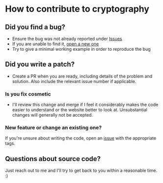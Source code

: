 # How to contribute to cryptography

## Did you find a bug?

- Ensure the bug was not already reported under [Issues][issues]
- If you are unable to find it, [open a new one][new issue]
- Try to give a minimal working example in order to reproduce the bug

## Did you write a patch?

- Create a PR when you are ready, including details of the problem and solution. Also include the relevant issue number if applicable.

### Is you fix cosmetic

- I'll review this change and merge if I feel it considerably makes the code easier to understand or the website better to look at. Unsubstantial changes will generally not be accepted.

### New feature or change an existing one?

If you're unsure about writing the code, open an [issue][new issue] with the appropriate tags.

## Questions about source code?

Just reach out to me and I'll try to get back to you within a reasonable time. :)

[repo]: https://github.com/mdave16/cryptography
[issues]: https://github.com/mdave16/cryptography/issue
[new issue]: https://github.com/mdave16/cryptography/issue/new

